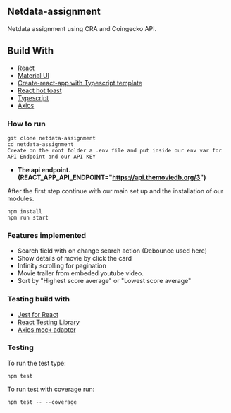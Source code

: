 ## Netdata-assignment

Netdata assignment using CRA and Coingecko API.
## Build With

* [React](https://reactjs.org/)
* [Material UI](https://material-ui.com/)
* [Create-react-app with Typescript template](https://create-react-app.dev/docs/adding-typescript/)
* [React hot toast](https://github.com/timolins/react-hot-toast)
* [Typescript](https://www.typescriptlang.org/docs/handbook/react.html)
* [Axios](https://github.com/axios/axios)

### How to run 

```
git clone netdata-assignment
cd netdata-assignment
Create on the root folder a .env file and put inside our env var for API Endpoint and our API KEY 
```

* **The api endpoint. (REACT_APP_API_ENDPOINT="https://api.themoviedb.org/3")**

After the first step continue with our main set up and the installation of our modules.

```
npm install
npm run start
```

### Features implemented
* Search field with on change search action (Debounce used here)
* Show details of movie by click the card
* Infinity scrolling for pagination
* Movie trailer from embeded youtube video.
* Sort by "Highest score average" or "Lowest score average"

### Testing build with

* [Jest for React](https://jestjs.io/)
* [React Testing Library](https://testing-library.com/docs/react-testing-library/intro/)
* [Axios mock adapter](https://github.com/ctimmerm/axios-mock-adapter#readme)

### Testing
To run the test type:

```
npm test
```

To run test with coverage run:

```
npm test -- --coverage
```

